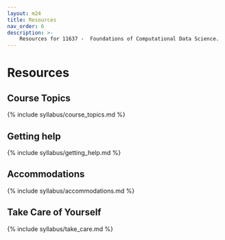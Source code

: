 ```yaml
---
layout: m24
title: Resources
nav_order: 6
description: >-
    Resources for 11637 -  Foundations of Computational Data Science.
---
```


# Resources

## Course Topics

{% include syllabus/course_topics.md %}

## Getting help

{% include syllabus/getting_help.md %}

## Accommodations

{% include syllabus/accommodations.md %}

## Take Care of Yourself

{% include syllabus/take_care.md %}

